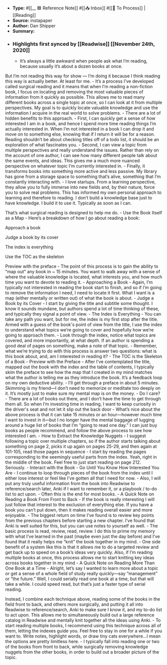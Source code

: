 - **Type:** #[[__ 🟦  Reference Note]] #[[📥 Inbox]] #[[📝 To Process]] | [[Reading]]
- **Source:**  instapaper
- **Author:** Dan Shipper
- **Summary:**
- ### Highlights first synced by [[Readwise]] [[November 24th, 2020]]
    - It’s always a little awkward when people ask what I’m reading, because usually it’s about a dozen books at once.

But I’m not reading this way for show — I’m doing it because I think reading this way is actually better. At least for me. 
    - It’s a process I’ve developed called surgical reading and it means that when I’m reading a non-fiction book, I focus on locating and removing the most valuable pieces of information from it quickly as possible. This allows me to read many different books across a single topic at once, so I can look at it from multiple perspectives. My goal is to quickly locate valuable knowledge and use the information I acquire in the real world to solve problems. 
    - There are a lot of hidden benefits to this approach. 
    - First, I can quickly get a sense of how interested I am in a book, and hence I spend more time reading things I’m actually interested in. When I’m not interested in a book I can drop it and move on to something else, knowing that if I return it will be for a reason. Reading shouldn’t be about checking titles off of a todo list, it should be an exploration of what fascinates you. 
    - Second, I can view a topic from multiple perspectives and really understand the issues. Rather than rely on the account of one author, I can see how many different people talk about the same events, and ideas. This gives me a much more nuanced perspective on whatever topic I’m currently interested in. 
    - Finally, it transforms books into something more active and less passive. My library has gone from a storage space to something that’s alive, something that I’m constantly interacting with. 
    - I love startups. From a learning perspective, they allow you to fully immerse into new fields and, by their nature, force you to solve real problems. This has informed my own personal approach to learning and therefore to reading. I don’t build a knowledge base just to have knowledge. I build it to use it. Typically as soon as I can.

That’s what surgical reading is designed to help me do. 
    - Use the Book Itself as a Map 
    - Here’s a breakdown of how I go about reading a book:

Approach a book

Judge a book by its cover

The index is everything

Use the TOC as the skeleton

Preview with the preface 
    - The point of this process is to gain the ability to “map out” any book in ~ 15 minutes. You want to walk away with a sense of where the valuable knowledge is located, what interests you, and how much time you want to devote to reading it. 
    - Approaching a Book 
    - Again, I’m typically not interested in reading the book start to finish, and so if I’m going to remove the information I need, I need to locate it first. What I want is a map (either mentally or written out) of what the book is about. 
    - Judge a Book by its Cover 
    - I start by giving the title and subtitle some thought. I know it sounds mundane, but authors spend a lot of time thinking of these, and typically they signal a point of view. 
    - The Index is Everything 
    - You can take any path you want, but for me, the index is my first stop after the title. Armed with a guess of the book's point of view from the title, I use the index to understand what topics we’re going to cover and hopefully how we’re going to approach them. 
    - Look through the index, notice what topics are covered, and more importantly, at what depth. If an author is spending a good deal of pages on something, make a note of that topic. 
    - Remember, what we’re trying to do with this process is answer two questions: what is this book about, and, am I interested in reading it? 
    - The TOC is the Skeleton of a Book 
    - Preview with the Preface 
    - After I’ve contemplated the title, mapped out the book with the index and the table of contents, I typically skim the preface to see how the map that I created in my mind matches what the author is telling me as they introduce the book. It’s a feedback loop on my own deductive ability. 
    - I’ll get through a preface in about 5 minutes. Skimming is my friend—I don’t need to memorize or meditate too deeply on it. It’s mostly just to make sure my mental map is on the money. 
    - Do I care? 
    - There are a lot of books out there, and I don’t have the time to get through them all. So when I’m investing time in reading, I want to keep curiosity in the driver's seat and not let it slip out the back door 
    - What’s nice about the above process is that it can take 15 minutes or an hour—however much time I want to invest in it—but I no longer have the mental baggage of lugging around a huge list of books that I’m “going to read one day.” I can just buy books as people recommend, and follow the above process to see how interested I am. 
    - How to Extract the Knowledge Nuggets 
    - I suggest following a topic over multiple chapters, so if the author starts talking about something on page 2, picks it up again on pages 25-29, and then again at 101-105, read those pages in sequence 
    - I start by reading the pages corresponding to the seemingly useful parts from the index. Yeah, right in the middle of the book. Feel free to just start reading on page 212. Seriously. 
    - Interact with the Book 
    - Go Until You Know How Interested You Are 
    - I continue to loop through pieces of the book from the index until I either lose interest or feel like I’ve gotten all that I need for now. 
    - Also, I will put any truly useful information from the book into Readwise to reference/search later, Anki if I want to remember it, or a playbook / to-do list to act upon. 
    - Often this is the end for most books. 
    - A Quick Note on Reading a Book From Front to Back 
    - If the book is really interesting I will just follow that interest to the exclusion of everything else. If you have a book you can’t put down, then it makes reading overall easier and more enjoyable. 
    - The biggest return on time I’ve found is to review key points from the previous chapters before starting a new chapter. I’ve found that Anki is well suited for this, but you can use notes to yourself as well. 
    - The basic process is read, review, read, review. I do this to prime my memory with what I’ve learned in the past (maybe even just the day before) and I’ve found that it really helps me “knit” the book together in my mind. 
    - One side benefit of a system like this is that it allows me to do a targeted review and get back up to speed on a book’s ideas very quickly. Also, if I’m reading multiple books at once, this process allows me to start knitting key ideas across books together in my mind 
    - A Quick Note on Reading More Than One Book at a Time 
    - Alright, let’s say I wanted to learn more about a topic or get a sense of a whole field of study really quickly—say “management” or “the future.” Well, I could serially read one book at a time, but that will take a while. I could speed read, but that’s just a faster type of serial reading.

Instead, I combine each technique above, reading some of the books in the field front to back, and others more surgically, and putting it all into Readwise to reference/search, Anki to make sure I know it, and my to-do list to act upon. This allows me to simultaneously build out a large reference catalog in Readwise and mentally knit together all the ideas using Anki. 
    - To start reading multiple books, I recommend using this technique across all of them, letting the indexes guide you. Feel free to stay in one for a while if you want to. Write notes, highlight words, or draw tiny cats everywhere...I mean the options are pretty limitless here. 
    - I typically fall into reading one or two of the books from front to back, while surgically removing knowledge nuggets from the other books, in order to build out a broader picture of the topic. 
